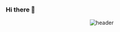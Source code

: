 ### Hi there 👋
<div align="center">
  
  ![header](https://capsule-render.vercel.app/api?type=Rect&text=Hello!&color=3b5998&fontSize=46&fontColor=ffffff)
</div>

<!--
**JeongMoJin/JeongMoJin** is a ✨ _special_ ✨ repository because its `README.md` (this file) appears on your GitHub profile.

Here are some ideas to get you started:

- 🔭 I’m currently working on ...
- 🌱 I’m currently learning ...
- 👯 I’m looking to collaborate on ...
- 🤔 I’m looking for help with ...
- 💬 Ask me about ...
- 📫 How to reach me: ...
- 😄 Pronouns: ...
- ⚡ Fun fact: ...
-->
